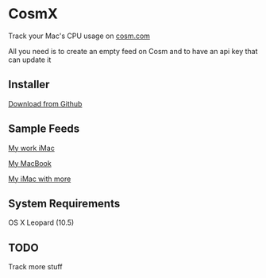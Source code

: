 # CosmX

Track your Mac's CPU usage on [cosm.com](https://cosm.com)

All you need is to create an empty feed on Cosm and to have an api key that can update it

## Installer

[Download from Github](https://github.com/downloads/levent/CosmX/CosmX%2020120619.dmg)

## Sample Feeds

[My work iMac](https://cosm.com/feeds/40360)

[My MacBook](https://cosm.com/feeds/63812)

[My iMac with more](https://cosm.com/feeds/38997)

## System Requirements

OS X Leopard (10.5)

## TODO

Track more stuff
